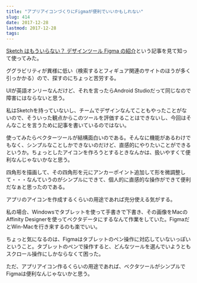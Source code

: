 ```yaml
---
title: "アプリアイコンづくりにFigmaが便利でいいかもしれない"
slug: 414
date: 2017-12-28
lastmod: 2017-12-28
tags: 
---
```


<a href="https://qiita.com/hikaru_tayama/items/49373412ec1a515ff05d">Sketch はもういらない？ デザインツール Figma の紹介</a>という記事を見て知って使ってみた。

ググラビリティが異様に低い（検索するとフィギュア関連のサイトのほうが多く引っかかる）ので、探すのにちょっと苦労する。

UIが英語オンリーなんだけど、それを言ったらAndroid Studioだって同じなので障害にはならないと思う。

私はSketchを持っていないし、チームでデザインなんてこともやったことがないので、そういった観点からこのツールを評価することはできないし、今回はそんなことを言うために記事を書いているのではない。

使ってみたらベクターツールが結構面白いのである。そんなに機能があるわけでもなく、シンプルなことしかできないのだけど、直感的にやりたいことができるというか。ちょっとしたアイコンを作ろうとするときなんかは、扱いやすくて便利なんじゃないかなと思う。

四角形を描画して、その四角形を元にアンカーポイント追加して形を微調整して・・・なんていうのがシンプルにできて、個人的に直感的な操作ができて便利だなぁと思ったのである。

アプリのアイコンを作成するくらいの用途であれば充分使える気がする。

私の場合、Windowsでタブレットを使って手書きで下書き、その画像をMacのAffinity Designerを使ってベクタデータにするなんて作業をしていた。FigmaだとWin-Macを行き来するのも楽でいい。

ちょっと気になるのは、Figmaはタブレットのペン操作に対応していないっぽいということ。タブレットのペンで操作すると、どんなツールを選んでいようともスクロール操作にしかならなくて困った。

ただ、アプリアイコン作るくらいの用途であれば、ベクタツールがシンプルでFigmaは便利なんじゃないかと思う。


  